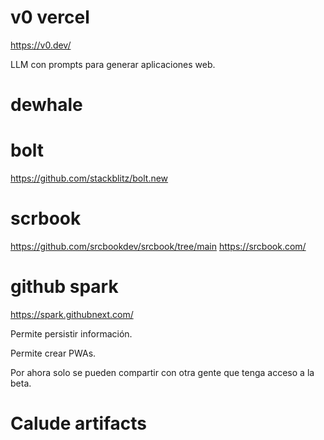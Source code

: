 # v0 vercel

<https://v0.dev/>

LLM con prompts para generar aplicaciones web.

# dewhale

# bolt

<https://github.com/stackblitz/bolt.new>

# scrbook

<https://github.com/srcbookdev/srcbook/tree/main>
<https://srcbook.com/>

# github spark

<https://spark.githubnext.com/>

Permite persistir información.

Permite crear PWAs.

Por ahora solo se pueden compartir con otra gente que tenga acceso a la beta.

# Calude artifacts
